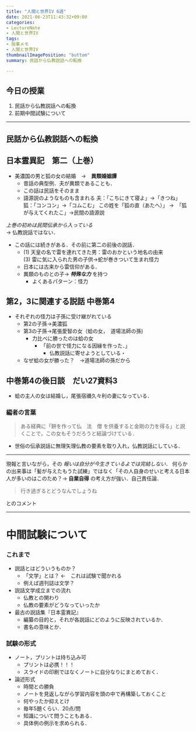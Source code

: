 ```yaml
---
title: "人間と世界IV 6週"
date: 2021-06-23T11:43:32+09:00
categories:
- LectureNote
- 人間と世界IV
tags:
- 授業メモ
- 人間と世界IV
thumbnailImagePosition: "buttom"
summary: 民話から仏教説話への転換 

---
```




## 今日の授業
1. 民話から仏教説話への転換
2. 前期中間試験について

---

## 民話から仏教説話への転換

## __日本霊異記　第二（上巻）__
- 美濃国の男と狐の女の結婚　→　__異類婚姻譚__
  - 昔話の典型例．夫が異類であることも．
  - この話は民話をそのまま
  - 語源説のようなものも含まれる
夫：「こちにきて寝よ」→「きつね」
狐：「コンコン」→「コムこむ」
この姓を「狐の直（あたへ）」
    →　「狐が与えてくれたこ」→民間の語源説

_上巻の初めは民間伝承から入っている_  
    → 仏教説話ではない．

- この話には続きがある．その前に第二の前後の説話．
  - (1) 天皇の名で雷を連れてきた男：雷のおかという地名の由来  
    (3) 雷に気に入られた男の子供→蛇が巻きついて生まれ怪力  
  - 日本には古来から雷信仰がある．
  - 異類のものとの子→ ___特殊な力___ を持つ
    - よくあるパターン：怪力
## 第2，3に関連する説話 中巻第4
- それぞれの怪力は子孫に受け継がれている
  - 第2の子孫→美濃狐
  - 第3の子孫→尾張愛智の女（蛤の女，　道場法師の孫)
    - 力比べに勝ったのは蛤の女
      - 「前の世で怪力になる因縁を作った．」
        - 仏教説話に寄せようとしている・
  - なぜ蛤の女が勝った？　→道場法師の孫だから

## 中巻第4の後日談　だい27資料3
- 蛤の主人の女は結婚し，尾張宿禰久々利の妻になっている．
### 編者の言葉
> ある経典に「餅を作って仏　法　僧
> を供養すると金剛の力を得る」と説くことで，この女もそうだろうと結論づけている．
- 世俗の伝承説話に無理矢理仏教の要素を取り入れ，仏教説話にしている．

---


現報と言いながら，その _報いは自分が今生きているよでは完結しない_．
何らかの出来事は「髪が与えたもうた試練」ではなく「その人自身のせいと考える日本人が多いのはこのため？→ __自業自得__ の考え方が強い．自己責任論．

> 行き過ぎるとどうなんでしょうね
 
とのコメント

---

# 中間試験について
### これまで
- 説話とはどういうものか？
  - 「文学」とは？ ←　これは試験で聞かれる
  - 例えば週刊誌は文学？
- 説話文学成立までの流れ
  - 仏教との関わり
  - 仏教の要素がどうなっていったか
- 最古の説話集『日本霊異記』
  - 編纂の目的と，それが各説話にどのように反映されているか．
  - 書名の意味とか．

### 試験の形式
- ノート，プリントは持ち込み可
  - プリントは必携！！！
  - スライドの印刷ではなくノートに自分なりにまとめておく．
- 論述形式
  - 時間との勝負
  - ノートを見返しながら学習内容を頭の中で再構築しておくこと
  - 何やったか抑えとけ
  - 毎年5題くらい．20点/問
  - 知識について問うこともある．
  - 具体例の例示を求められる．









  

